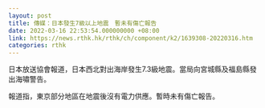 ```yaml
---
layout: post
title: 傳媒：日本發生7級以上地震　暫未有傷亡報告
date: 2022-03-16 22:53:54.000000000 +08:00
link: https://news.rthk.hk/rthk/ch/component/k2/1639308-20220316.htm
categories: rthk
---
```


日本放送協會報道，日本西北對出海岸發生7.3級地震。當局向宮城縣及福島縣發出海嘯警告。

報道指，東京部分地區在地震後沒有電力供應。暫時未有傷亡報告。
